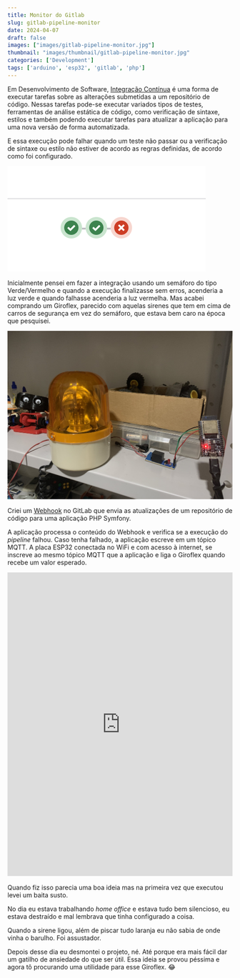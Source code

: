 ```yaml
---
title: Monitor do Gitlab
slug: gitlab-pipeline-monitor
date: 2024-04-07
draft: false
images: ["images/gitlab-pipeline-monitor.jpg"]
thumbnail: "images/thumbnail/gitlab-pipeline-monitor.jpg"
categories: ['Development']
tags: ['arduino', 'esp32', 'gitlab', 'php']
---
```


Em Desenvolvimento de Software, [Integração Contínua](https://pt.wikipedia.org/wiki/Integra%C3%A7%C3%A3o_cont%C3%ADnua)
é uma forma de executar tarefas sobre as alterações submetidas a um repositório de código.
Nessas tarefas pode-se executar variados tipos de testes, ferramentas de análise estática de código,
como verificação de sintaxe, estilos e também podendo executar tarefas para atualizar a aplicação para uma nova versão de forma automatizada.

E essa execução pode falhar quando um teste não passar ou a verificação de sintaxe ou estilo não estiver de acordo as regras definidas, 
de acordo como foi configurado.

<!--more-->

![Falhou!](pipeline-failed.png)

Inicialmente pensei em fazer a integração usando um semáforo do tipo Verde/Vermelho e quando a execução finalizasse sem erros, acenderia a luz verde e quando falhasse acenderia a luz vermelha.
Mas acabei comprando um Giroflex, parecido com aquelas sirenes que tem em cima de carros de segurança em vez
do semáforo, que estava bem caro na época que pesquisei.

![Giroflex, Relê e ESP32](IMG_7850.JPG)

Criei um [Webhook](https://pt.wikipedia.org/wiki/Webhook) no GitLab que envia as atualizações de um repositório de código
para uma aplicação PHP Symfony.

A aplicação processa o conteúdo do Webhook e verifica se a execução do *pipeline* falhou.
Caso tenha falhado, a aplicação escreve em um tópico MQTT. 
A placa ESP32 conectada no WiFi e com acesso à internet, se inscreve ao mesmo tópico MQTT que a aplicação
e liga o Giroflex quando recebe um valor esperado.

<div>
<iframe src="https://player.vimeo.com/video/936038117?badge=0&amp;autopause=0&amp;player_id=0&amp;app_id=58479" frameborder="0" allow="autoplay; fullscreen; picture-in-picture; clipboard-write" style="width:100%;height:680px;" title="GitLab Pipeline Monitor"></iframe>
</div>

Quando fiz isso parecia uma boa ideia mas na primeira vez que executou levei um baita susto.

No dia eu estava trabalhando *home office* e estava tudo bem silencioso, eu estava destraído e mal lembrava que tinha configurado a coisa.

Quando a sirene ligou, além de piscar tudo laranja eu não sabia de onde vinha o barulho. Foi assustador.

Depois desse dia eu desmontei o projeto, né. Até porque era mais fácil dar um gatilho de ansiedade do que ser útil.
Essa ideia se provou péssima e agora tô procurando uma utilidade para esse Giroflex. :joy:



<script src="https://player.vimeo.com/api/player.js"></script>



